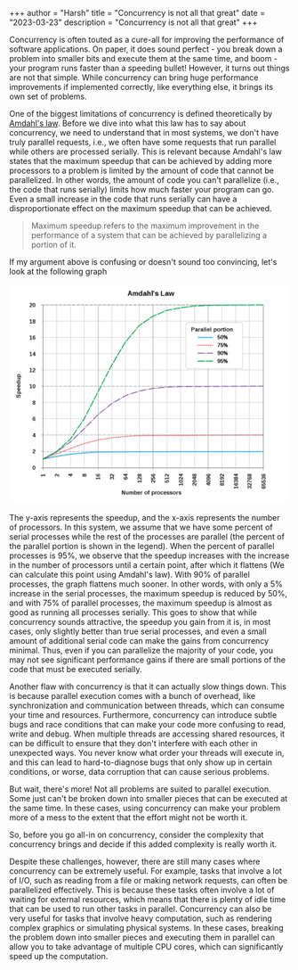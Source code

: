 +++
author = "Harsh"
title = "Concurrency is not all that great"
date = "2023-03-23"
description = "Concurrency is not all that great"
+++

Concurrency is often touted as a cure-all for improving the performance of software applications. On paper, it does sound perfect - you break down a problem into smaller bits and execute them at the same time, and boom - your program runs faster than a speeding bullet! However, it turns out things are not that simple. While concurrency can bring huge performance improvements if implemented correctly, like everything else, it brings its own set of problems.

One of the biggest limitations of concurrency is defined theoretically by [Amdahl's law](https://en.wikipedia.org/wiki/Amdahl%27s_law). Before we dive into what this law has to say about concurrency, we need to understand that in most systems, we don't have truly parallel requests, i.e., we often have some requests that run parallel while others are processed serially. This is relevant because Amdahl's law states that the maximum speedup that can be achieved by adding more processors to a problem is limited by the amount of code that cannot be parallelized. In other words, the amount of code you can't parallelize (i.e., the code that runs serially) limits how much faster your program can go. Even a small increase in the code that runs serially can have a disproportionate effect on the maximum speedup that can be achieved.

> Maximum speedup refers to the maximum improvement in the performance of a system that can be achieved by parallelizing a portion of it.

If my argument above is confusing or doesn't sound too convincing, let's look at the following graph

![Amdahls Law Wikipedia](images/AmdahlsLaw.png)

The y-axis represents the speedup, and the x-axis represents the number of processors. In this system, we assume that we have some percent of serial processes while the rest of the processes are parallel (the percent of the parallel portion is shown in the legend). When the percent of parallel processes is 95%, we observe that the speedup increases with the increase in the number of processors until a certain point, after which it flattens (We can calculate this point using Amdahl's law). With 90% of parallel processes, the graph flattens much sooner. In other words, with only a 5% increase in the serial processes, the maximum speedup is reduced by 50%, and with 75% of parallel processes, the maximum speedup is almost as good as running all processes serially. This goes to show that while concurrency sounds attractive, the speedup you gain from it is, in most cases, only slightly better than true serial processes, and even a small amount of additional serial code can make the gains from concurrency minimal. Thus, even if you can parallelize the majority of your code, you may not see significant performance gains if there are small portions of the code that must be executed serially.

Another flaw with concurrency is that it can actually slow things down. This is because parallel execution comes with a bunch of overhead, like synchronization and communication between threads, which can consume your time and resources. Furthermore, concurrency can introduce subtle bugs and race conditions that can make your code more confusing to read, write and debug. When multiple threads are accessing shared resources, it can be difficult to ensure that they don't interfere with each other in unexpected ways. You never know what order your threads will execute in, and this can lead to hard-to-diagnose bugs that only show up in certain conditions, or worse, data corruption that can cause serious problems.

But wait, there's more! Not all problems are suited to parallel execution. Some just can't be broken down into smaller pieces that can be executed at the same time. In these cases, using concurrency can make your problem more of a mess to the extent that the effort might not be worth it.

So, before you go all-in on concurrency, consider the complexity that concurrency brings and decide if this added complexity is really worth it.

Despite these challenges, however, there are still many cases where concurrency can be extremely useful. For example, tasks that involve a lot of I/O, such as reading from a file or making network requests, can often be parallelized effectively. This is because these tasks often involve a lot of waiting for external resources, which means that there is plenty of idle time that can be used to run other tasks in parallel. Concurrency can also be very useful for tasks that involve heavy computation, such as rendering complex graphics or simulating physical systems. In these cases, breaking the problem down into smaller pieces and executing them in parallel can allow you to take advantage of multiple CPU cores, which can significantly speed up the computation.
